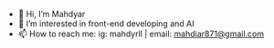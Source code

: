 - 👋 Hi, I’m Mahdyar
- 👀 I’m interested in front-end developing and AI
- 📫 How to reach me: ig: mahdyrll | email: mahdiar871@gmail.com
